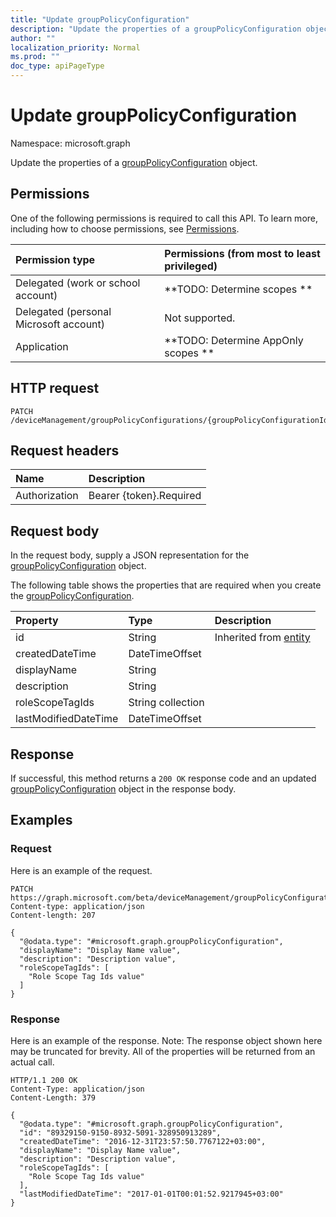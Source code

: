 ```yaml
---
title: "Update groupPolicyConfiguration"
description: "Update the properties of a groupPolicyConfiguration object."
author: ""
localization_priority: Normal
ms.prod: ""
doc_type: apiPageType
---
```


# Update groupPolicyConfiguration

Namespace: microsoft.graph

Update the properties of a [groupPolicyConfiguration](../resources/grouppolicyconfiguration.md) object.

## Permissions
One of the following permissions is required to call this API. To learn more, including how to choose permissions, see [Permissions](/concepts/permissions-reference.md).

|Permission type|Permissions (from most to least privileged)|
|:---|:---|
|Delegated (work or school account)|**TODO: Determine scopes **|
|Delegated (personal Microsoft account)|Not supported.|
|Application|**TODO: Determine AppOnly scopes **|

## HTTP request
<!-- {
  "blockType": "ignored"
}
-->
``` http
PATCH /deviceManagement/groupPolicyConfigurations/{groupPolicyConfigurationId}
```

## Request headers
|Name|Description|
|:---|:---|
|Authorization|Bearer {token}.Required|

## Request body
In the request body, supply a JSON representation for the [groupPolicyConfiguration](../resources/grouppolicyconfiguration.md) object.

The following table shows the properties that are required when you create the [groupPolicyConfiguration](../resources/grouppolicyconfiguration.md).

|Property|Type|Description|
|:---|:---|:---|
|id|String| Inherited from [entity](../resources/entity.md)|
|createdDateTime|DateTimeOffset||
|displayName|String||
|description|String||
|roleScopeTagIds|String collection||
|lastModifiedDateTime|DateTimeOffset||



## Response
If successful, this method returns a `200 OK` response code and an updated [groupPolicyConfiguration](../resources/grouppolicyconfiguration.md) object in the response body.

## Examples

### Request
Here is an example of the request.
<!-- {
  "blockType": "request",
  "name": "update_grouppolicyconfiguration"
}
-->
``` http
PATCH https://graph.microsoft.com/beta/deviceManagement/groupPolicyConfigurations/{groupPolicyConfigurationId}
Content-type: application/json
Content-length: 207

{
  "@odata.type": "#microsoft.graph.groupPolicyConfiguration",
  "displayName": "Display Name value",
  "description": "Description value",
  "roleScopeTagIds": [
    "Role Scope Tag Ids value"
  ]
}
```

### Response
Here is an example of the response. Note: The response object shown here may be truncated for brevity. All of the properties will be returned from an actual call.
<!-- {
  "blockType": "response",
  "truncated": true
}
-->
``` http
HTTP/1.1 200 OK
Content-Type: application/json
Content-Length: 379

{
  "@odata.type": "#microsoft.graph.groupPolicyConfiguration",
  "id": "89329150-9150-8932-5091-328950913289",
  "createdDateTime": "2016-12-31T23:57:50.7767122+03:00",
  "displayName": "Display Name value",
  "description": "Description value",
  "roleScopeTagIds": [
    "Role Scope Tag Ids value"
  ],
  "lastModifiedDateTime": "2017-01-01T00:01:52.9217945+03:00"
}
```

